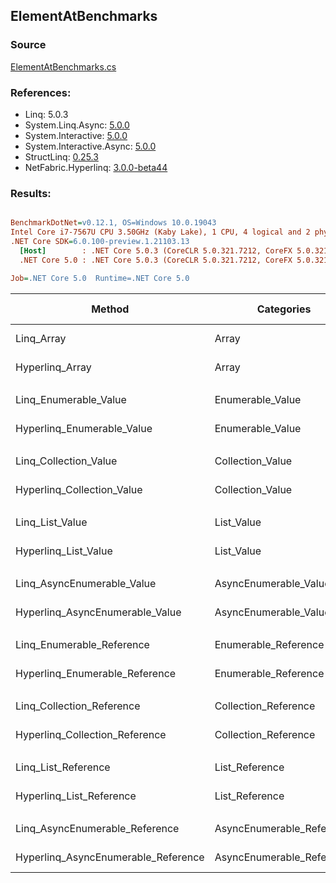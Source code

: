 ﻿## ElementAtBenchmarks

### Source
[ElementAtBenchmarks.cs](../NetFabric.Hyperlinq.Benchmarks/Benchmarks/ElementAtBenchmarks.cs)

### References:
- Linq: 5.0.3
- System.Linq.Async: [5.0.0](https://www.nuget.org/packages/System.Linq.Async/5.0.0)
- System.Interactive: [5.0.0](https://www.nuget.org/packages/System.Interactive/5.0.0)
- System.Interactive.Async: [5.0.0](https://www.nuget.org/packages/System.Interactive.Async/5.0.0)
- StructLinq: [0.25.3](https://www.nuget.org/packages/StructLinq/0.25.3)
- NetFabric.Hyperlinq: [3.0.0-beta44](https://www.nuget.org/packages/NetFabric.Hyperlinq/3.0.0-beta44)

### Results:
``` ini

BenchmarkDotNet=v0.12.1, OS=Windows 10.0.19043
Intel Core i7-7567U CPU 3.50GHz (Kaby Lake), 1 CPU, 4 logical and 2 physical cores
.NET Core SDK=6.0.100-preview.1.21103.13
  [Host]        : .NET Core 5.0.3 (CoreCLR 5.0.321.7212, CoreFX 5.0.321.7212), X64 RyuJIT
  .NET Core 5.0 : .NET Core 5.0.3 (CoreCLR 5.0.321.7212, CoreFX 5.0.321.7212), X64 RyuJIT

Job=.NET Core 5.0  Runtime=.NET Core 5.0  

```
|                              Method |                Categories | Count |        Mean |    Error |   StdDev | Ratio | RatioSD |  Gen 0 | Gen 1 | Gen 2 | Allocated |
|------------------------------------ |-------------------------- |------ |------------:|---------:|---------:|------:|--------:|-------:|------:|------:|----------:|
|                          Linq_Array |                     Array |   100 |    19.74 ns | 0.048 ns | 0.043 ns |  1.00 |    0.00 |      - |     - |     - |         - |
|                     Hyperlinq_Array |                     Array |   100 |    12.87 ns | 0.032 ns | 0.027 ns |  0.65 |    0.00 |      - |     - |     - |         - |
|                                     |                           |       |             |          |          |       |         |        |       |       |           |
|               Linq_Enumerable_Value |          Enumerable_Value |   100 |   339.30 ns | 6.647 ns | 6.528 ns |  1.00 |    0.00 | 0.0153 |     - |     - |      32 B |
|          Hyperlinq_Enumerable_Value |          Enumerable_Value |   100 |   132.51 ns | 0.342 ns | 0.320 ns |  0.39 |    0.01 |      - |     - |     - |         - |
|                                     |                           |       |             |          |          |       |         |        |       |       |           |
|               Linq_Collection_Value |          Collection_Value |   100 |   344.81 ns | 4.847 ns | 4.296 ns |  1.00 |    0.00 | 0.0153 |     - |     - |      32 B |
|          Hyperlinq_Collection_Value |          Collection_Value |   100 |   137.91 ns | 0.423 ns | 0.375 ns |  0.40 |    0.00 |      - |     - |     - |         - |
|                                     |                           |       |             |          |          |       |         |        |       |       |           |
|                     Linq_List_Value |                List_Value |   100 |    10.51 ns | 0.048 ns | 0.040 ns |  1.00 |    0.00 |      - |     - |     - |         - |
|                Hyperlinq_List_Value |                List_Value |   100 |   442.80 ns | 0.648 ns | 0.574 ns | 42.12 |    0.18 |      - |     - |     - |         - |
|                                     |                           |       |             |          |          |       |         |        |       |       |           |
|          Linq_AsyncEnumerable_Value |     AsyncEnumerable_Value |   100 | 2,057.40 ns | 5.870 ns | 5.203 ns |  1.00 |    0.00 | 0.0191 |     - |     - |      40 B |
|     Hyperlinq_AsyncEnumerable_Value |     AsyncEnumerable_Value |   100 | 1,245.70 ns | 3.073 ns | 2.874 ns |  0.61 |    0.00 |      - |     - |     - |         - |
|                                     |                           |       |             |          |          |       |         |        |       |       |           |
|           Linq_Enumerable_Reference |      Enumerable_Reference |   100 |   233.42 ns | 1.091 ns | 0.967 ns |  1.00 |    0.00 | 0.0153 |     - |     - |      32 B |
|      Hyperlinq_Enumerable_Reference |      Enumerable_Reference |   100 |   254.48 ns | 0.651 ns | 0.577 ns |  1.09 |    0.01 | 0.0153 |     - |     - |      32 B |
|                                     |                           |       |             |          |          |       |         |        |       |       |           |
|           Linq_Collection_Reference |      Collection_Reference |   100 |   236.25 ns | 1.363 ns | 1.275 ns |  1.00 |    0.00 | 0.0153 |     - |     - |      32 B |
|      Hyperlinq_Collection_Reference |      Collection_Reference |   100 |   242.72 ns | 3.945 ns | 3.690 ns |  1.03 |    0.02 | 0.0153 |     - |     - |      32 B |
|                                     |                           |       |             |          |          |       |         |        |       |       |           |
|                 Linq_List_Reference |            List_Reference |   100 |    10.55 ns | 0.056 ns | 0.052 ns |  1.00 |    0.00 |      - |     - |     - |         - |
|            Hyperlinq_List_Reference |            List_Reference |   100 |   316.26 ns | 1.433 ns | 1.340 ns | 29.98 |    0.18 |      - |     - |     - |         - |
|                                     |                           |       |             |          |          |       |         |        |       |       |           |
|      Linq_AsyncEnumerable_Reference | AsyncEnumerable_Reference |   100 | 1,934.77 ns | 6.463 ns | 6.046 ns |  1.00 |    0.00 | 0.0191 |     - |     - |      40 B |
| Hyperlinq_AsyncEnumerable_Reference | AsyncEnumerable_Reference |   100 | 1,813.34 ns | 3.933 ns | 3.679 ns |  0.94 |    0.00 | 0.0191 |     - |     - |      40 B |
